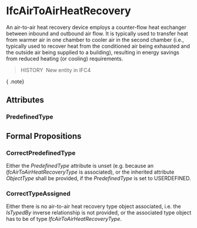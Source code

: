 # IfcAirToAirHeatRecovery

An air-to-air heat recovery device employs a counter-flow heat exchanger between inbound and outbound air flow. It is typically used to transfer heat from warmer air in one chamber to cooler air in the second chamber (i.e., typically used to recover heat from the conditioned air being exhausted and the outside air being supplied to a building), resulting in energy savings from reduced heating (or cooling) requirements.

> HISTORY&nbsp; New entity in IFC4

{ .note}
>

## Attributes

### PredefinedType


## Formal Propositions

### CorrectPredefinedType
Either the _PredefinedType_ attribute is unset (e.g. because an _IfcAirToAirHeatRecoveryType_ is associated), or the inherited attribute _ObjectType_ shall be provided, if the _PredefinedType_ is set to USERDEFINED.

### CorrectTypeAssigned
Either there is no air-to-air heat recovery type object associated, i.e. the _IsTypedBy_ inverse relationship is not provided, or the associated type object has to be of type _IfcAirToAirHeatRecoveryType_.
